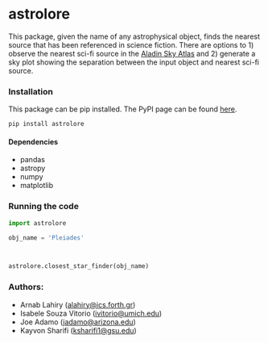# astrolore

This package, given the name of any astrophysical object, finds the nearest source that has been referenced in science fiction. There are options to 1) observe
the nearest sci-fi source in the [Aladin Sky Atlas](https://aladin.cds.unistra.fr/AladinLite/) and 2) generate a sky plot showing the separation between the input object and nearest sci-fi source.

### Installation

This package can be pip installed. The PyPI page can be found [here](https://youtu.be/dQw4w9WgXcQ?si=PrA9bHia6hlaMwB-).

```
pip install astrolore
```

#### Dependencies
* pandas
* astropy
* numpy
* matplotlib

### Running the code

```python
import astrolore

obj_name = 'Pleiades'



astrolore.closest_star_finder(obj_name)
```

### Authors:

* Arnab Lahiry (alahiry@ics.forth.gr)
* Isabele Souza Vitorio (ivitorio@umich.edu)
* Joe Adamo (jadamo@arizona.edu)
* Kayvon Sharifi (ksharifi1@gsu.edu)

